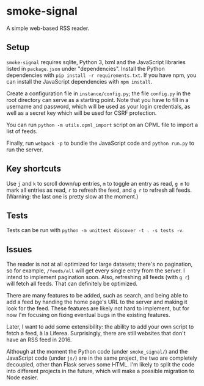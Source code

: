 # smoke-signal

A simple web-based RSS reader.

## Setup

`smoke-signal` requires sqlite, Python 3, lxml and the JavaScript libraries
listed in `package.json` under "dependencies". Install the Python dependencies
with `pip install -r requirements.txt`. If you have npm, you can install the
JavaScript dependencies with `npm install`.

Create a configuration file in `instance/config.py`; the file `config.py` in the
root directory can serve as a starting point. Note that you have to fill in a
username and password, which will be used as your login credentials, as well as
a secret key which will be used for CSRF protection.

You can run `python -m utils.opml_import` script on an OPML file to import a
list of feeds.

Finally, run `webpack -p` to bundle the JavaScript code and `python run.py` to
run the server.

## Key shortcuts

Use `j` and `k` to scroll down/up entries, `m` to toggle an entry as read, `g m`
to mark all entries as read, `r` to refresh the feed, and `g r` to refresh all
feeds. (Warning: the last one is pretty slow at the moment.)

## Tests

Tests can be run with `python -m unittest discover -t . -s tests -v`.

## Issues

The reader is not at all optimized for large datasets; there's no pagination, so
for example, `/feeds/all` will get every single entry from the server. I intend
to implement pagination soon. Also, refreshing all feeds (with `g r`) will fetch
all feeds. That can definitely be optimized.

There are many features to be added, such as search, and being able to add a
feed by handing the home page's URL to the server and making it look for the
feed. These features are likely not hard to implement, but for now I'm focusing
on fixing eventual bugs in the existing features.

Later, I want to add some extensibility: the ability to add your own script to
fetch a feed, à la Liferea. Surprisingly, there are still websites that don't
have an RSS feed in 2016.

Although at the moment the Python code (under `smoke_signal/`) and the
JavaScript code (under `js/`) are in the same project, the two are completely
decoupled, other than Flask serves some HTML. I'm likely to split the code into
different projects in the future, which will make a possible migration to Node
easier.
